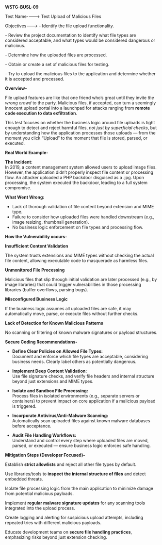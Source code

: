 **WSTG-BUSL-09**

Test Name----\> Test Upload of Malicious Files

Objectives---\> \- Identify the file upload functionality.

\- Review the project documentation to identify what file types are considered acceptable, and what types would be considered dangerous or malicious.

\- Determine how the uploaded files are processed.

\- Obtain or create a set of malicious files for testing.

\- Try to upload the malicious files to the application and determine whether it is accepted and processed.

**Overview-**

File upload features are like that one friend who’s great until they invite *the wrong crowd* to the party. Malicious files, if accepted, can turn a seemingly innocent upload portal into a launchpad for attacks ranging from **remote code execution to data exfiltration**.

This test focuses on whether the business logic around file uploads is tight enough to detect and reject harmful files, *not just by superficial checks*, but by understanding how the application processes those uploads — from the moment you click “Upload” to the moment that file is stored, parsed, or executed.

**Real World Example-**

**The Incident:**  
In 2019, a content management system allowed users to upload image files. However, the application didn’t properly inspect file content or processing flow. An attacker uploaded a PHP backdoor disguised as a .jpg. Upon processing, the system executed the backdoor, leading to a full system compromise.

**What Went Wrong:**

* Lack of thorough validation of file content beyond extension and MIME type.  
* Failure to consider how uploaded files were handled downstream (e.g., image resizing, thumbnail generation).  
* No business logic enforcement on file types and processing flow.

**How the Vulnerability occurs-**

**Insufficient Content Validation**

The system trusts extensions and MIME types without checking the actual file content, allowing executable code to masquerade as harmless files.

**Unmonitored File Processing**

Malicious files that slip through initial validation are later processed (e.g., by image libraries) that could trigger vulnerabilities in those processing libraries (buffer overflows, parsing bugs).

**Misconfigured Business Logic**

If the business logic assumes all uploaded files are safe, it may automatically move, parse, or execute files without further checks.

**Lack of Detection for Known Malicious Patterns**

No scanning or filtering of known malware signatures or payload structures.

**Secure Coding Recommendations-**

* **Define Clear Policies on Allowed File Types:**  
  Document and enforce which file types are acceptable, considering business needs. Clearly label others as potentially dangerous.

* **Implement Deep Content Validation:**  
  Use file signature checks, and verify file headers and internal structure beyond just extensions and MIME types.

* **Isolate and Sandbox File Processing:**  
  Process files in isolated environments (e.g., separate servers or containers) to prevent impact on core application if a malicious payload is triggered.

* **Incorporate Antivirus/Anti-Malware Scanning:**  
  Automatically scan uploaded files against known malware databases before acceptance.

* **Audit File Handling Workflows:**  
  Understand and control every step where uploaded files are moved, parsed, or executed — ensure business logic enforces safe handling.

**Mitigation Steps (Developer Focused)-**

  Establish **strict allowlists** and reject all other file types by default.

  Use libraries/tools to **inspect the internal structure of files** and detect embedded threats.

  Isolate file processing logic from the main application to minimize damage from potential malicious payloads.

  Implement **regular malware signature updates** for any scanning tools integrated into the upload process.

  Create logging and alerting for suspicious upload attempts, including repeated tries with different malicious payloads.

  Educate development teams on **secure file handling practices**, emphasizing risks beyond just extension checking.

